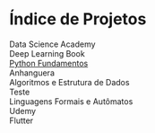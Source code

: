 <html>
    <head>
        <link href="estilo.css" rel="stylesheet">
    </head>
    <body>
        <h1>Índice de Projetos</h1>
            <div class="nivel_01">Data Science Academy</div>
                <div class="nivel_02">Deep Learning Book</div>
                <div class="nivel_02"><a href="https://CleberPresidente100.github.io/Python_RAR_Brute_Force">Python Fundamentos</a></div>
            <div class="nivel_01">Anhanguera</div>
                <div class="nivel_02">Algoritmos e Estrutura de Dados</div>
                    <div class="nivel_03">Teste</div>
                <div class="nivel_02">Linguagens Formais e Autômatos</div>
            <div class="nivel_01">Udemy</div>
                <div class="nivel_02">Flutter</div>        
    </body>
</html>
